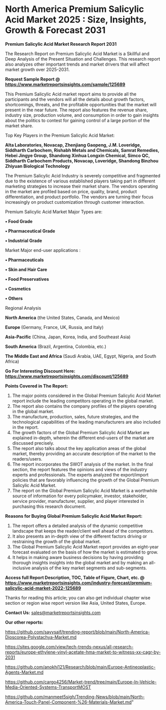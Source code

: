 # North America Premium Salicylic Acid Market 2025 : Size, Insights, Growth & Forecast 2031

<strong>Premium Salicylic Acid Market Research Report 2031</strong>

The Research Report on Premium Salicylic Acid Market is a Skillful and Deep Analysis of the Present Situation and Challenges. This research report also analyzes other important trends and market drivers that will affect market growth over 2025-2031.

<strong>Request Sample Report @ <a href=https://www.marketreportsinsights.com/sample/125689>https://www.marketreportsinsights.com/sample/125689</a></strong>

This Premium Salicylic Acid market report aims to provide all the participants and the vendors will all the details about growth factors, shortcomings, threats, and the profitable opportunities that the market will present in the near future. The report also features the revenue share, industry size, production volume, and consumption in order to gain insights about the politics to contest for gaining control of a large portion of the market share.

Top Key Players in the Premium Salicylic Acid Market:

<strong>Alta Laboratories, Novacap, Zhenjiang Gaopeng, J.M. Loveridge, Siddharth Carbochem, Rishabh Metals and Chemicals, Samrat Remedies, Hebei Jingye Group, Shandong Xinhua Longxin Chemical, Simco QC, Siddharth Carbochem Products, Novacap, Loveridge, Shandong Binzhou Zhiyuan Biological Technology</strong>

The Premium Salicylic Acid Industry is severely competitive and fragmented due to the existence of various established players taking part in different marketing strategies to increase their market share. The vendors operating in the market are profiled based on price, quality, brand, product differentiation, and product portfolio. The vendors are turning their focus increasingly on product customization through customer interaction.

Premium Salicylic Acid Market Major Types are:

<strong>• Food Grade

• Pharmaceutical Grade

• Industrial Grade</strong>

Market Major end-user applications :

<strong>• Pharmaceuticals

• Skin and Hair Care

• Food Preservatives

• Cosmetics

• Others</strong>

Regional Analysis

</u><strong><b>North America</b></strong> (the United States, Canada, and Mexico)

<strong><b>Europe </b></strong>(Germany, France, UK, Russia, and Italy)

<strong><b>Asia-Pacific</b></strong> (China, Japan, Korea, India, and Southeast Asia)

<strong><b>South America</b></strong> (Brazil, Argentina, Colombia, etc.)

<strong><b>The Middle East and Africa</b></strong> (Saudi Arabia, UAE, Egypt, Nigeria, and South Africa)

<strong>Go For Interesting Discount Here: <a href=https://www.marketreportsinsights.com/discount/125689>https://www.marketreportsinsights.com/discount/125689</a></strong>

<strong>Points Covered in The Report:</strong>
<ol>
  <li>The major points considered in the Global Premium Salicylic Acid Market report include the leading competitors operating in the global market.</li>
  <li>The report also contains the company profiles of the players operating in the global market.</li>
  <li>The manufacture, production, sales, future strategies, and the technological capabilities of the leading manufacturers are also included in the report.</li>
  <li>The growth factors of the Global Premium Salicylic Acid Market are explained in-depth, wherein the different end-users of the market are discussed precisely.</li>
  <li>The report also talks about the key application areas of the global market, thereby providing an accurate description of the market to the readers/users.</li>
  <li>The report incorporates the SWOT analysis of the market. In the final section, the report features the opinions and views of the industry experts and professionals. The experts analyzed the export/import policies that are favorably influencing the growth of the Global Premium Salicylic Acid Market.</li>
  <li>The report on the Global Premium Salicylic Acid Market is a worthwhile source of information for every policymaker, investor, stakeholder, service provider, manufacturer, supplier, and player interested in purchasing this research document.</li>
</ol>
<strong>Reasons for Buying Global Premium Salicylic Acid Market Report:</strong>

<ol>
  <li>The report offers a detailed analysis of the dynamic competitive landscape that keeps the reader/client well ahead of the competitors.</li>
  <li>It also presents an in-depth view of the different factors driving or restraining the growth of the global market.</li>
  <li>The Global Premium Salicylic Acid Market report provides an eight-year forecast evaluated on the basis of how the market is estimated to grow.</li>
  <li>It helps in making aware business decisions by having providing thorough insights insights into the global market and by making an all-inclusive analysis of the key market segments and sub-segments.</li>
</ol>
<strong>Access full Report Description, TOC, Table of Figure, Chart, etc. @ <a href=https://www.marketreportsinsights.com/industry-forecast/premium-salicylic-acid-market-2022-125689>https://www.marketreportsinsights.com/industry-forecast/premium-salicylic-acid-market-2022-125689</a></strong>


Thanks for reading this article; you can also get individual chapter wise section or region wise report version like Asia, United States, Europe.

<strong>Contact Us:</strong>
sales@marketreportsinsights.com

<strong>Our other reports:</strong>

<a href=https://github.com/sayysaif/trending-report/blob/main/North-America-Dioscorea-Polystachya-Market.md>https://github.com/sayysaif/trending-report/blob/main/North-America-Dioscorea-Polystachya-Market.md</a>

<a href=https://sites.google.com/view/tech-trends-nexus/all-research-reports/europe-ethylene-vinyl-acetate-hma-market-to-witness-xx-cagr-by-2031>https://sites.google.com/view/tech-trends-nexus/all-research-reports/europe-ethylene-vinyl-acetate-hma-market-to-witness-xx-cagr-by-2031</a>

<a href=https://github.com/anokhi121/Research/blob/main/Europe-Antineoplastic-Agents-Market.md>https://github.com/anokhi121/Research/blob/main/Europe-Antineoplastic-Agents-Market.md</a>

<a href=https://github.com/cargo4256/Market-trend/tree/main/Europe-In-Vehicle-Media-Oriented-Systems-TransportMOST>https://github.com/cargo4256/Market-trend/tree/main/Europe-In-Vehicle-Media-Oriented-Systems-TransportMOST</a>

<a href=https://github.com/manmeet5sigh/Trending-News/blob/main/North-America-Touch-Panel-Component-%26-Materials-Market.md>https://github.com/manmeet5sigh/Trending-News/blob/main/North-America-Touch-Panel-Component-%26-Materials-Market.md</a>"

